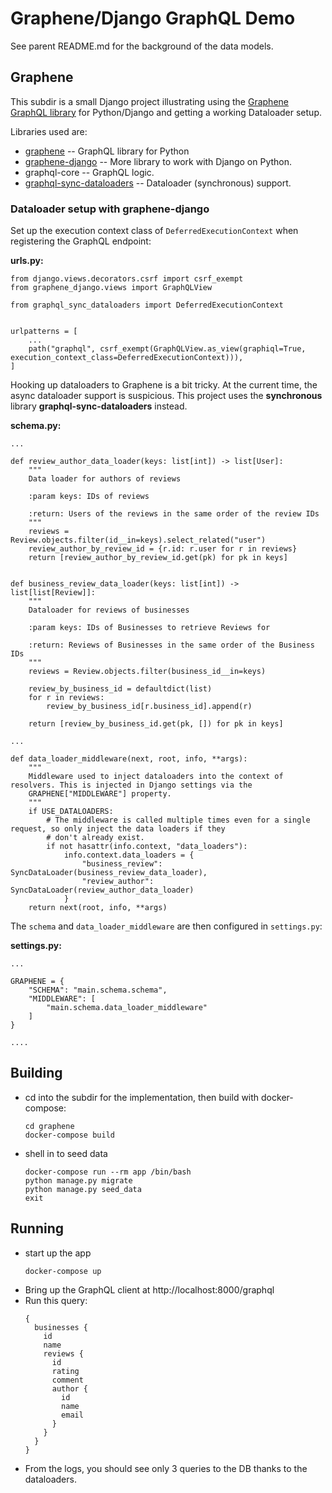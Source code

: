 # Graphene/Django GraphQL Demo #

See parent README.md for the background of the data models.

## Graphene ##

This subdir is a small Django project illustrating using the [Graphene GraphQL library](https://docs.graphene-python.org/projects/django/en/latest/) for Python/Django
and getting a working Dataloader setup.

Libraries used are:
- [graphene](https://docs.graphene-python.org/en/latest/quickstart/) -- GraphQL library for Python
- [graphene-django](https://docs.graphene-python.org/projects/django/en/latest/) -- More library to work with Django on Python.
- graphql-core -- GraphQL logic.
- [graphql-sync-dataloaders](https://ariadnegraphql.org/docs/dataloaders) -- Dataloader (synchronous) support.

### Dataloader setup with graphene-django ###

Set up the execution context class of `DeferredExecutionContext` when registering the GraphQL endpoint:

**urls.py:**
```
from django.views.decorators.csrf import csrf_exempt
from graphene_django.views import GraphQLView

from graphql_sync_dataloaders import DeferredExecutionContext


urlpatterns = [
    ...
    path("graphql", csrf_exempt(GraphQLView.as_view(graphiql=True, execution_context_class=DeferredExecutionContext))),
]
```

Hooking up dataloaders to Graphene is a bit tricky. At the current time, the async dataloader support is suspicious.
This project uses the **synchronous** library **graphql-sync-dataloaders** instead.

**schema.py:**
```
...

def review_author_data_loader(keys: list[int]) -> list[User]:
    """
    Data loader for authors of reviews

    :param keys: IDs of reviews

    :return: Users of the reviews in the same order of the review IDs
    """
    reviews = Review.objects.filter(id__in=keys).select_related("user")
    review_author_by_review_id = {r.id: r.user for r in reviews}
    return [review_author_by_review_id.get(pk) for pk in keys]


def business_review_data_loader(keys: list[int]) -> list[list[Review]]:
    """
    Dataloader for reviews of businesses

    :param keys: IDs of Businesses to retrieve Reviews for

    :return: Reviews of Businesses in the same order of the Business IDs
    """
    reviews = Review.objects.filter(business_id__in=keys)

    review_by_business_id = defaultdict(list)
    for r in reviews:
        review_by_business_id[r.business_id].append(r)

    return [review_by_business_id.get(pk, []) for pk in keys]

...

def data_loader_middleware(next, root, info, **args):
    """
    Middleware used to inject dataloaders into the context of resolvers. This is injected in Django settings via the
    GRAPHENE["MIDDLEWARE"] property.
    """
    if USE_DATALOADERS:
        # The middleware is called multiple times even for a single request, so only inject the data loaders if they
        # don't already exist.
        if not hasattr(info.context, "data_loaders"):
            info.context.data_loaders = {
                "business_review": SyncDataLoader(business_review_data_loader),
                "review_author": SyncDataLoader(review_author_data_loader)
            }
    return next(root, info, **args)

```

The `schema` and `data_loader_middleware` are then configured in `settings.py`:

**settings.py:**
```
...

GRAPHENE = {
    "SCHEMA": "main.schema.schema",
    "MIDDLEWARE": [
        "main.schema.data_loader_middleware"
    ]
}

....
```

## Building ##
- cd into the subdir for the implementation, then build with docker-compose:
  ```
  cd graphene
  docker-compose build
  ```
- shell in to seed data
  ```
  docker-compose run --rm app /bin/bash
  python manage.py migrate
  python manage.py seed_data
  exit
  ```
## Running ##
- start up the app
  ```
  docker-compose up
  ```
- Bring up the GraphQL client at http://localhost:8000/graphql
- Run this query:
  ```
  {
    businesses {
      id
      name
      reviews {
        id
        rating
        comment
        author {
          id
          name
          email
        }
      }
    }
  }
  ```
- From the logs, you should see only 3 queries to the DB thanks to the dataloaders.
